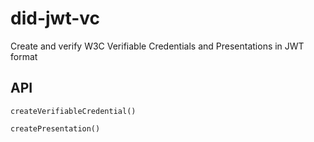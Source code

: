 # did-jwt-vc

Create and verify W3C Verifiable Credentials and Presentations in JWT format

## API

`createVerifiableCredential()`

`createPresentation()`
